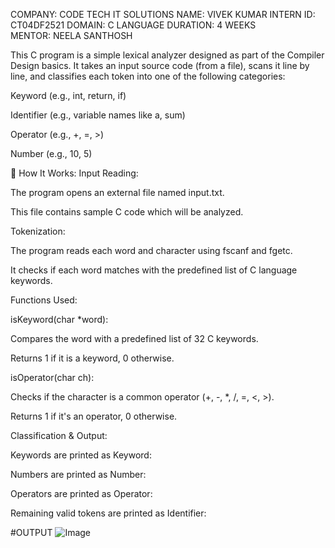 COMPANY: CODE TECH IT SOLUTIONS
NAME: VIVEK KUMAR 
INTERN ID: CT04DF2521
DOMAIN: C LANGUAGE 
DURATION: 4 WEEKS
MENTOR: NEELA SANTHOSH

This C program is a simple lexical analyzer designed as part of the Compiler Design basics. It takes an input source code (from a file), scans it line by line, and classifies each token into one of the following categories:

Keyword (e.g., int, return, if)

Identifier (e.g., variable names like a, sum)

Operator (e.g., +, =, >)

Number (e.g., 10, 5)

🧠 How It Works:
Input Reading:

The program opens an external file named input.txt.

This file contains sample C code which will be analyzed.

Tokenization:

The program reads each word and character using fscanf and fgetc.

It checks if each word matches with the predefined list of C language keywords.

Functions Used:

isKeyword(char *word):

Compares the word with a predefined list of 32 C keywords.

Returns 1 if it is a keyword, 0 otherwise.

isOperator(char ch):

Checks if the character is a common operator (+, -, *, /, =, <, >).

Returns 1 if it's an operator, 0 otherwise.

Classification & Output:

Keywords are printed as Keyword: <word>

Numbers are printed as Number: <value>

Operators are printed as Operator: <symbol>

Remaining valid tokens are printed as Identifier: <name>

#OUTPUT
![Image](https://github.com/user-attachments/assets/62df7bc8-0a55-4602-9d27-088359913cc3)

